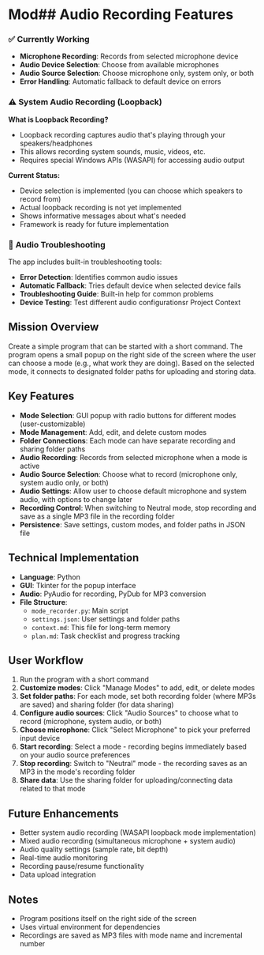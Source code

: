 # Mod## Audio Recording Features

### ✅ **Currently Working**
- **Microphone Recording**: Records from selected microphone device
- **Audio Device Selection**: Choose from available microphones
- **Audio Source Selection**: Choose microphone only, system only, or both
- **Error Handling**: Automatic fallback to default device on errors

### ⚠️ **System Audio Recording (Loopback)**
**What is Loopback Recording?**
- Loopback recording captures audio that's playing through your speakers/headphones
- This allows recording system sounds, music, videos, etc.
- Requires special Windows APIs (WASAPI) for accessing audio output

**Current Status:**
- Device selection is implemented (you can choose which speakers to record from)
- Actual loopback recording is not yet implemented
- Shows informative messages about what's needed
- Framework is ready for future implementation

### 🔧 **Audio Troubleshooting**
The app includes built-in troubleshooting tools:
- **Error Detection**: Identifies common audio issues
- **Automatic Fallback**: Tries default device when selected device fails
- **Troubleshooting Guide**: Built-in help for common problems
- **Device Testing**: Test different audio configurationsr Project Context

## Mission Overview
Create a simple program that can be started with a short command. The program opens a small popup on the right side of the screen where the user can choose a mode (e.g., what work they are doing). Based on the selected mode, it connects to designated folder paths for uploading and storing data.

## Key Features
- **Mode Selection**: GUI popup with radio buttons for different modes (user-customizable)
- **Mode Management**: Add, edit, and delete custom modes
- **Folder Connections**: Each mode can have separate recording and sharing folder paths
- **Audio Recording**: Records from selected microphone when a mode is active
- **Audio Source Selection**: Choose what to record (microphone only, system audio only, or both)
- **Audio Settings**: Allow user to choose default microphone and system audio, with options to change later
- **Recording Control**: When switching to Neutral mode, stop recording and save as a single MP3 file in the recording folder
- **Persistence**: Save settings, custom modes, and folder paths in JSON file

## Technical Implementation
- **Language**: Python
- **GUI**: Tkinter for the popup interface
- **Audio**: PyAudio for recording, PyDub for MP3 conversion
- **File Structure**:
  - `mode_recorder.py`: Main script
  - `settings.json`: User settings and folder paths
  - `context.md`: This file for long-term memory
  - `plan.md`: Task checklist and progress tracking

## User Workflow
1. Run the program with a short command
2. **Customize modes**: Click "Manage Modes" to add, edit, or delete modes
3. **Set folder paths**: For each mode, set both recording folder (where MP3s are saved) and sharing folder (for data sharing)
4. **Configure audio sources**: Click "Audio Sources" to choose what to record (microphone, system audio, or both)
5. **Choose microphone**: Click "Select Microphone" to pick your preferred input device
6. **Start recording**: Select a mode - recording begins immediately based on your audio source preferences
7. **Stop recording**: Switch to "Neutral" mode - the recording saves as an MP3 in the mode's recording folder
8. **Share data**: Use the sharing folder for uploading/connecting data related to that mode

## Future Enhancements
- Better system audio recording (WASAPI loopback mode implementation)
- Mixed audio recording (simultaneous microphone + system audio)
- Audio quality settings (sample rate, bit depth)
- Real-time audio monitoring
- Recording pause/resume functionality
- Data upload integration

## Notes
- Program positions itself on the right side of the screen
- Uses virtual environment for dependencies
- Recordings are saved as MP3 files with mode name and incremental number